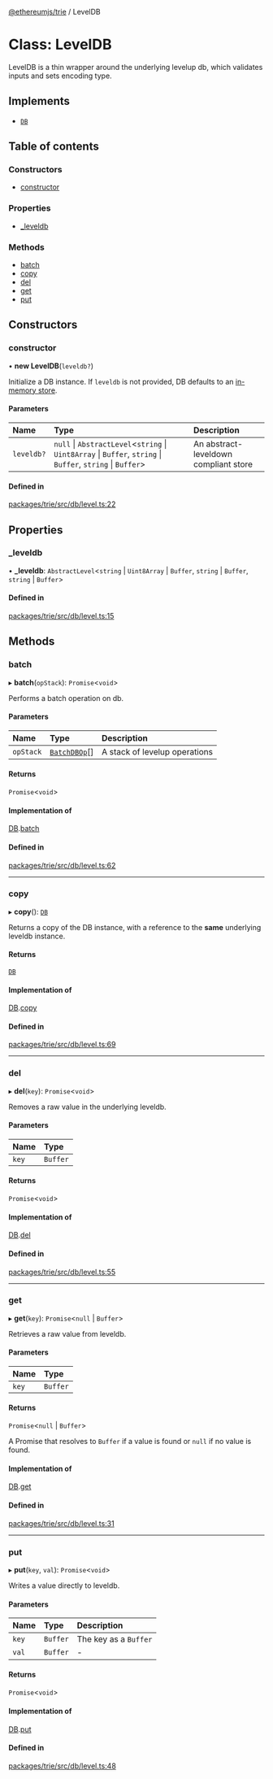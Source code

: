 [@ethereumjs/trie](../README.md) / LevelDB

# Class: LevelDB

LevelDB is a thin wrapper around the underlying levelup db,
which validates inputs and sets encoding type.

## Implements

- [`DB`](../interfaces/DB.md)

## Table of contents

### Constructors

- [constructor](LevelDB.md#constructor)

### Properties

- [\_leveldb](LevelDB.md#_leveldb)

### Methods

- [batch](LevelDB.md#batch)
- [copy](LevelDB.md#copy)
- [del](LevelDB.md#del)
- [get](LevelDB.md#get)
- [put](LevelDB.md#put)

## Constructors

### constructor

• **new LevelDB**(`leveldb?`)

Initialize a DB instance. If `leveldb` is not provided, DB
defaults to an [in-memory store](https://github.com/Level/memory-level).

#### Parameters

| Name | Type | Description |
| :------ | :------ | :------ |
| `leveldb?` | ``null`` \| `AbstractLevel`<`string` \| `Uint8Array` \| `Buffer`, `string` \| `Buffer`, `string` \| `Buffer`\> | An abstract-leveldown compliant store |

#### Defined in

[packages/trie/src/db/level.ts:22](https://github.com/ethereumjs/ethereumjs-monorepo/blob/master/packages/trie/src/db/level.ts#L22)

## Properties

### \_leveldb

• **\_leveldb**: `AbstractLevel`<`string` \| `Uint8Array` \| `Buffer`, `string` \| `Buffer`, `string` \| `Buffer`\>

#### Defined in

[packages/trie/src/db/level.ts:15](https://github.com/ethereumjs/ethereumjs-monorepo/blob/master/packages/trie/src/db/level.ts#L15)

## Methods

### batch

▸ **batch**(`opStack`): `Promise`<`void`\>

Performs a batch operation on db.

#### Parameters

| Name | Type | Description |
| :------ | :------ | :------ |
| `opStack` | [`BatchDBOp`](../README.md#batchdbop)[] | A stack of levelup operations |

#### Returns

`Promise`<`void`\>

#### Implementation of

[DB](../interfaces/DB.md).[batch](../interfaces/DB.md#batch)

#### Defined in

[packages/trie/src/db/level.ts:62](https://github.com/ethereumjs/ethereumjs-monorepo/blob/master/packages/trie/src/db/level.ts#L62)

___

### copy

▸ **copy**(): [`DB`](../interfaces/DB.md)

Returns a copy of the DB instance, with a reference
to the **same** underlying leveldb instance.

#### Returns

[`DB`](../interfaces/DB.md)

#### Implementation of

[DB](../interfaces/DB.md).[copy](../interfaces/DB.md#copy)

#### Defined in

[packages/trie/src/db/level.ts:69](https://github.com/ethereumjs/ethereumjs-monorepo/blob/master/packages/trie/src/db/level.ts#L69)

___

### del

▸ **del**(`key`): `Promise`<`void`\>

Removes a raw value in the underlying leveldb.

#### Parameters

| Name | Type |
| :------ | :------ |
| `key` | `Buffer` |

#### Returns

`Promise`<`void`\>

#### Implementation of

[DB](../interfaces/DB.md).[del](../interfaces/DB.md#del)

#### Defined in

[packages/trie/src/db/level.ts:55](https://github.com/ethereumjs/ethereumjs-monorepo/blob/master/packages/trie/src/db/level.ts#L55)

___

### get

▸ **get**(`key`): `Promise`<``null`` \| `Buffer`\>

Retrieves a raw value from leveldb.

#### Parameters

| Name | Type |
| :------ | :------ |
| `key` | `Buffer` |

#### Returns

`Promise`<``null`` \| `Buffer`\>

A Promise that resolves to `Buffer` if a value is found or `null` if no value is found.

#### Implementation of

[DB](../interfaces/DB.md).[get](../interfaces/DB.md#get)

#### Defined in

[packages/trie/src/db/level.ts:31](https://github.com/ethereumjs/ethereumjs-monorepo/blob/master/packages/trie/src/db/level.ts#L31)

___

### put

▸ **put**(`key`, `val`): `Promise`<`void`\>

Writes a value directly to leveldb.

#### Parameters

| Name | Type | Description |
| :------ | :------ | :------ |
| `key` | `Buffer` | The key as a `Buffer` |
| `val` | `Buffer` | - |

#### Returns

`Promise`<`void`\>

#### Implementation of

[DB](../interfaces/DB.md).[put](../interfaces/DB.md#put)

#### Defined in

[packages/trie/src/db/level.ts:48](https://github.com/ethereumjs/ethereumjs-monorepo/blob/master/packages/trie/src/db/level.ts#L48)
